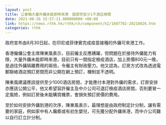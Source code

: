 ```yaml
---
layout: post
title: 公會稱大量外傭未能即時來港　倡提供至少1千酒店房間
date: 2021-08-26 15:57:11.000000000 +08:00
link: https://news.rthk.hk/rthk/ch/component/k2/1607702-20210826.htm
categories: rthk
---
```


政府宣布由8月30日起，在印尼或菲律賓完成疫苗接種的外傭可來港工作。

香港僱傭公會主席陳東風表示，目前僱主反應踴躍，但問題在於接待外傭能力有限，大量外傭未能即時來港，目前只有一間指定檢疫酒店，加上房價800元一晚，是過往外傭隔離費用的兩倍，令僱主有財政壓力。他又認為，訂房方式改為透過電郵聯絡酒店預訂房間而非公開在網上預訂，機制並不透明。

陳東風建議應該提供至少1000酒店房間，才能應付本港對外傭的需求，訂房安排亦應該公開公平，他又希望容許僱主及中介公司可退訂檢疫酒店房間，否則要冒一定風險，例如訂房後未能購買機票，會損失預訂房價的費用。

至於如何安排外傭到港的次序，陳東風表示，最理想是由政府制定計分制，讓有需要的家庭，例如家中有人癱瘓或有初生嬰兒，可先獲分配外傭來港，而中介公司難以自行訂立計分制。
